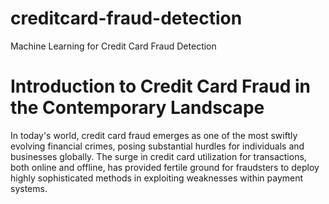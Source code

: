 # creditcard-fraud-detection
Machine Learning for Credit Card Fraud Detection

# Introduction to Credit Card Fraud in the Contemporary Landscape

In today's world, credit card fraud emerges as one of the most swiftly evolving financial crimes, posing substantial hurdles for individuals and businesses globally. The surge in credit card utilization for transactions, both online and offline, has provided fertile ground for fraudsters to deploy highly sophisticated methods in exploiting weaknesses within payment systems.
